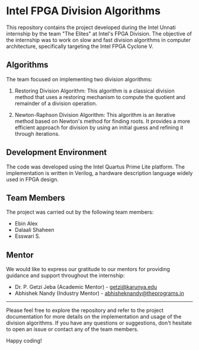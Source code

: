 # Intel FPGA Division Algorithms

This repository contains the project developed during the Intel Unnati internship by the team "The Elites" at Intel's FPGA Division. The objective of the internship was to work on slow and fast division algorithms in computer architecture, specifically targeting the Intel FPGA Cyclone V.

## Algorithms

The team focused on implementing two division algorithms:

1. Restoring Division Algorithm: This algorithm is a classical division method that uses a restoring mechanism to compute the quotient and remainder of a division operation.

2. Newton-Raphson Division Algorithm: This algorithm is an iterative method based on Newton's method for finding roots. It provides a more efficient approach for division by using an initial guess and refining it through iterations.

## Development Environment

The code was developed using the Intel Quartus Prime Lite platform. The implementation is written in Verilog, a hardware description language widely used in FPGA design.

## Team Members

The project was carried out by the following team members:

- Ebin Alex
- Dalaali Shaheen
- Esswari S.

## Mentor

We would like to express our gratitude to our mentors for providing guidance and support throughout the internship:

- Dr. P. Getzi Jeba (Academic Mentor) - getzi@karunya.edu
- Abhishek Nandy (Industry Mentor) - abhisheknandy@theprograms.in
---

Please feel free to explore the repository and refer to the project documentation for more details on the implementation and usage of the division algorithms. If you have any questions or suggestions, don't hesitate to open an issue or contact any of the team members.

Happy coding!
